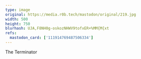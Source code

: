 ```yaml
---
type: image
original: https://media.r0b.tech/mastodon/original/219.jpg
width: 500
height: 750
blurhash: UJA,F8NH0g-oskozNHWV9tofxER+%MM{M{xt
refs:
  mastodon_card: ['111914769487506334']
---
```


The Terminator
